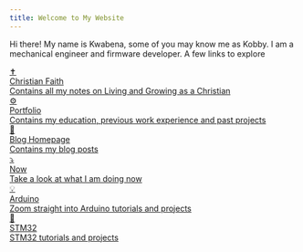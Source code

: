 ```yaml
---
title: Welcome to My Website
---
```

Hi there! My name is Kwabena, some of you may know me as Kobby. I am a mechanical engineer and firmware developer.  A few links to explore


<div class="grid-container">

<a href="Christian Faith Homepage" class="grid-item type-1">
<div class="icon">✝️</div>
<div class="title">Christian Faith</div>
<div class="description">Contains all my notes on Living and Growing as a Christian</div>
</a>

<a href="Portfolio" class="grid-item type-2">
<div class="icon">⚙️</div>
<div class="title">Portfolio</div>
<div class="description">Contains my education, previous work experience and past projects</div>
</a>

<a href="Blog Homepage" class="grid-item type-3">
<div class="icon">📝</div>
<div class="title">Blog Homepage</div>
<div class="description">Contains my blog posts</div>
</a>

<a href="now" class="grid-item type-4">
<div class="icon">⤵️</div>
<div class="title">Now</div>
<div class="description">Take a look at what I am doing now</div>
</a>

<a href="Arduino Homepage" class="grid-item type-5">
<div class="icon">💡</div>
<div class="title">Arduino</div>
<div class="description">Zoom straight into Arduino tutorials and projects</div>
</a>

<a href="STM32 Homepage" class="grid-item type-6">
<div class="icon">🦾</div>
<div class="title">STM32</div>
<div class="description">STM32 tutorials and projects</div>
</a>
</div>
